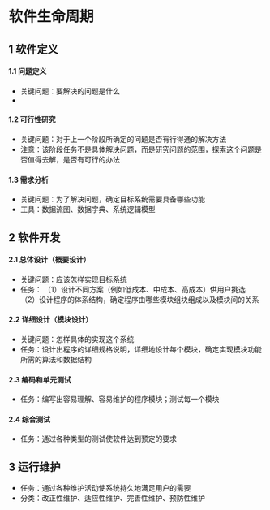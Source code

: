 
# 软件生命周期
## 1 软件定义
#### 1.1 问题定义
 - 关键问题：要解决的问题是什么
 - 
#### 1.2 可行性研究
 - 关键问题：对于上一个阶段所确定的问题是否有行得通的解决方法
 - 注意：该阶段任务不是具体解决问题，而是研究问题的范围，探索这个问题是否值得去解，是否有可行的办法

#### 1.3 需求分析
 - 关键问题：为了解决问题，确定目标系统需要具备哪些功能
 - 工具：数据流图、数据字典、系统逻辑模型

## 2 软件开发
#### 2.1 总体设计（概要设计）

 - 关键问题：应该怎样实现目标系统
 - 任务： 
 （1）设计不同方案（例如低成本、中成本、高成本）供用户挑选       <br>（2）设计程序的体系结构，确定程序由哪些模块组块组成以及模块间的关系

#### 2.2 详细设计（模块设计）

 - 关键问题：怎样具体的实现这个系统
 - 任务：设计出程序的详细规格说明，详细地设计每个模块，确定实现模块功能所需的算法和数据结构

#### 2.3 编码和单元测试

 - 任务：编写出容易理解、容易维护的程序模块；测试每一个模块

#### 2.4 综合测试

 - 任务：通过各种类型的测试使软件达到预定的要求

## 3 运行维护

 - 任务：通过各种维护活动使系统持久地满足用户的需要
 - 分类：改正性维护、适应性维护、完善性维护、预防性维护
